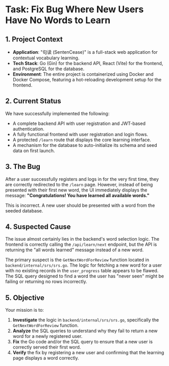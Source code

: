 # Task: Fix Bug Where New Users Have No Words to Learn

## 1. Project Context

-   **Application**: "句读 (SentenCease)" is a full-stack web application for contextual vocabulary learning.
-   **Tech Stack**: Go (Gin) for the backend API, React (Vite) for the frontend, and PostgreSQL for the database.
-   **Environment**: The entire project is containerized using Docker and Docker Compose, featuring a hot-reloading development setup for the frontend.

## 2. Current Status

We have successfully implemented the following:
-   A complete backend API with user registration and JWT-based authentication.
-   A fully functional frontend with user registration and login flows.
-   A protected `/learn` route that displays the core learning interface.
-   A mechanism for the database to auto-initialize its schema and seed data on first launch.

## 3. The Bug

After a user successfully registers and logs in for the very first time, they are correctly redirected to the `/learn` page. However, instead of being presented with their first new word, the UI immediately displays the message: **"Congratulations! You have learned all available words."**

This is incorrect. A new user should be presented with a word from the seeded database.

## 4. Suspected Cause

The issue almost certainly lies in the backend's word selection logic. The frontend is correctly calling the `/api/learn/next` endpoint, but the API is returning the "all words learned" message instead of a new word.

The primary suspect is the `GetNextWordForReview` function located in `backend/internal/srs/srs.go`. The logic for fetching a new word for a user with no existing records in the `user_progress` table appears to be flawed. The SQL query designed to find a word the user has "never seen" might be failing or returning no rows incorrectly.

## 5. Objective

Your mission is to:
1.  **Investigate** the logic in `backend/internal/srs/srs.go`, specifically the `GetNextWordForReview` function.
2.  **Analyze** the SQL queries to understand why they fail to return a new word for a newly registered user.
3.  **Fix** the Go code and/or the SQL query to ensure that a new user is correctly served their first word.
4.  **Verify** the fix by registering a new user and confirming that the learning page displays a word correctly. 